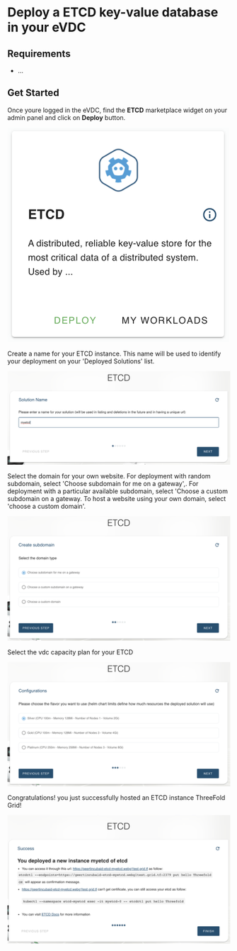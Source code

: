 # Deploy a ETCD key-value database in your eVDC

## Requirements

- ...

## Get Started

Once youre logged in the eVDC, find the __ETCD__ marketplace widget on your admin panel and click on __Deploy__ button.

![](img/02_evdc_etcd_widget.png)

Create a name for your ETCD instance. This name will be used to identify your deployment on your 'Deployed Solutions' list.

![](img/03_evdc_etcd_name.png)

Select the domain for your own website. For deployment with random subdomain, select 'Choose subdomain for me on a gateway',. For deployment with a particular available subdomain, select 'Choose a custom subdomain on a gateway. To host a website using your own domain, select 'choose a custom domain'.

![](img/04_evdc_etcd_subdomain.png)

Select the vdc capacity plan for your ETCD 

![](img/05_evdc_etcd_config.png)

Congratulations! you just successfully hosted an ETCD instance ThreeFold Grid!

![](img/06_evdc_etcd_success.png)

